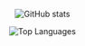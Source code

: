 <p align="center">
  <img src="https://github-readme-stats.vercel.app/api?username=quaoz&count_private=true&show_icons=true&theme=tokyonight" alt="GitHub stats">
</p>

<p align="center">
  <img src="https://github-readme-stats.vercel.app/api/top-langs/?username=quaoz&theme=tokyonight&max_languages=10&layout=compact" alt="Top Languages">
</p>

<!--
**quaoz/quaoz** is a ✨ _special_ ✨ repository because its `README.md` (this file) appears on your GitHub profile.

Here are some ideas to get you started:

- 🔭 I’m currently working on ...
- 🌱 I’m currently learning ...
- 👯 I’m looking to collaborate on ...
- 🤔 I’m looking for help with ...
- 💬 Ask me about ...
- 📫 How to reach me: ...
- 😄 Pronouns: ...
- ⚡ Fun fact: ...
-->
